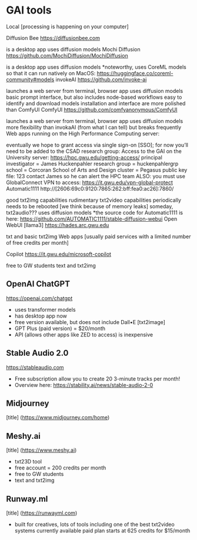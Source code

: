 # GAI tools

Local [processing is happening on your computer]

Diffusion Bee
https://diffusionbee.com

is a desktop app
uses diffusion models
Mochi Diffusion
https://github.com/MochiDiffusion/MochiDiffusion

is a desktop app
uses diffusion models
*noteworthy, uses CoreML models so that it can run natively on MacOS: https://huggingface.co/coreml-community#models
invokeAI
https://github.com/invoke-ai

launches a web server from terminal, browser app
uses diffusion models
basic prompt interface, but also includes node-based workflows
easy to identify and download models
installation and interface are more polished than ComfyUI
ComfyUI
https://github.com/comfyanonymous/ComfyUI

launches a web server from terminal, browser app
uses diffusion models
more flexibility than invokaAI (from what I can tell) but breaks frequently
Web apps running on the High Performance Computing server:

eventually we hope to grant access via single sign-on [SSO]; for now you’ll need to be added to the CSAD research group:
Access to the GAI on the University server:
https://hpc.gwu.edu/getting-access/
principal investigator = James Huckenpahler
research group = huckenpahlergrp
school = Corcoran School of Arts and Design
cluster = Pegasus
public key file: 123
contact James so he can alert the HPC team
ALSO: you must use GlobalConnect VPN to access: https://it.gwu.edu/vpn-global-protect
Automatic1111
http://[2606:69c0:9120:7865:262:bff:fea0:ac26]:7860/

good txt2img capabilities
rudimentary txt2video capabilities
periodically needs to be rebooted [we think because of memory leaks]
someday, txt2audio???
uses diffusion models
*the source code for Automatic1111 is here: https://github.com/AUTOMATIC1111/stable-diffusion-webui
Open WebUI [llama3]
https://hades.arc.gwu.edu

txt and basic txt2img
Web apps [usually paid services with a limited number of free credits per month]

Copilot
https://it.gwu.edu/microsoft-copilot

free to GW students
text and txt2img

## OpenAI ChatGPT
https://openai.com/chatgpt

- uses transformer models
- has desktop app now
- free version available, but does not include Dall•E [txt2image]
- GPT Plus (paid version) = $20/month
- API (allows other apps like ZED to access) is inexpensive

## Stable Audio 2.0
https://stableaudio.com
- Free subscription allow you to create 20 3-minute tracks per month!
- Overview here: https://stability.ai/news/stable-audio-2-0

## Midjourney
[title] (https://www.midjourney.com/home)

## Meshy.ai
[title] (https://www.meshy.ai)
- txt23D tool
- free account = 200 credits per month
- free to GW students
- text and txt2img

## Runway.ml
[title] (https://runwayml.com)
- built for creatives, lots of tools including one of the best txt2video systems currently available
paid plan starts at 625 credits for $15/month

